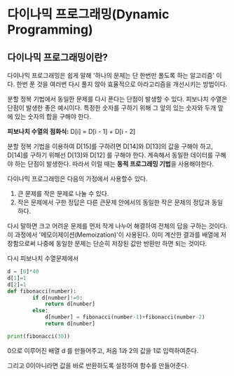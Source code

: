 # 다이나믹 프로그래밍(Dynamic Programming)



## 다이나믹 프로그래밍이란?

다이나믹 프로그래밍은 쉽게 말해 '하나의 문제는 단 한번만 풀도록 하는 알고리즘' 이다. 한번 푼 것을 여러번 다시 풀지 않아 효율적으로 아라고리즘을 개선시키는 방법이다.



분할 정복 기법에서 동일한 문제를 다시 푼다는 단점이 발생할 수 있다. 피보나치 수열은 단점이 발생한 좋은 예시이다. 특정한 숫자를 구하기 위해 그 앞의 있는 숫자와 두개 앞에 있는 숫자의 합을 구해야 한다. 



**피보나치 수열의 점화식:** D[i] = D[i - 1] + D[i - 2]

분할 정복 기법을 이용하여 D[15]를 구하려면 D[14]와 D[13]의 값을 구해야 하고, D[14]를 구하기 위해선 D[13]와 D[12] 를 구해야 한다. 계속해서 동일한 데이터를 구해야 하는 단점이 발생한다. 따라서 이럴 때는 **동적 프로그래밍 기법**을 사용해야한다.



다이나믹 프로그래밍은 다음의 가정에서 사용할수 있다.

1. 큰 문제를 작은 문제로 나눌 수 있다.
2. 작은 문제에서 구한 정답은 다른 큰문제 안에서의 동일한 작은 문제의 정답과 동일하다.

다시 말하면 크고 어려운 문제를 먼저 작게 나누어 해결하여 전체의 답을 구하는 것이다. 이 과정에서 '메모이제이션(Memoization)'이 사용된다. 이미 계산한 결과를 배열에 저장함으로써 나중에 동일한 문제는 단순히 저장된 값만 반환만 하면 되는 것이다. 

다시 피보나치 수열문제에서 

```python
d = [0]*40
d[1]=1
d[2]=1
def fibonacci(number):
        if d[number]!=0:
            return d[number]
        else:
            d[number] = fibonacci(number-1)+fibonacci(number-2)
            return d[number]

print(fibonacci(30))
```

0으로 이루어진 배열 d 를 만들어주고, 처음 1과 2의 값을 1로 입력하여준다.

그리고 0이아니라면 값을 바로 반환하도록 설정하여 함수를 만들어준다.